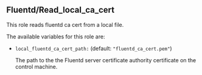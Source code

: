 ## Fluentd/Read_local_ca_cert

This role reads fluentd ca cert from a local file.

The available variables for this role are:

- `local_fluentd_ca_cert_path:`  (default: `"fluentd_ca_cert.pem"`)

  The path to the the Fluentd server certificate authority certificate
  on the control machine.
